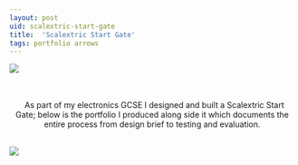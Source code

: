 ```yaml
---
layout: post
uid: scalextric-start-gate
title:  'Scalextric Start Gate'
tags: portfolio arrows
---
```


<div class="projects clearfix">
 <a href="{{ site.url }}/images/portfolio/scalextric-start-gate/IMG_4834.jpg">
  <img src = "{{ site.url }}/images/portfolio/scalextric-start-gate/IMG_4834.jpg">
 </a>
</div>
<br>

<div class="sqs-html-content">
 <p class="" style="text-align:center;white-space:pre-wrap;">
  As part of my electronics GCSE I designed and built a Scalextric Start Gate; below is the portfolio I produced along side it which documents the entire process from design brief to testing and evaluation.
 </p>
</div>


<div class="projects clearfix">
 <a href="{{ site.url }}/files/scalextric-start-gate/Four_Boards_Scalextrics_Start_Gate.pdf">
  <img src = "{{ site.url }}/images/portfolio/scalextric-start-gate/Scalextric+Start+Gate.png">
 </a>
</div>
<br>

